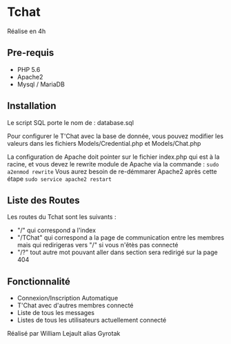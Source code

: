 # Tchat

Réalise en 4h

## Pre-requis

- PHP 5.6
- Apache2
- Mysql / MariaDB

## Installation

Le script SQL porte le nom de : database.sql

Pour configurer le T'Chat avec la base de donnée, vous pouvez modifier les valeurs dans les fichiers Models/Credential.php et Models/Chat.php

La configuration de Apache doit pointer sur le fichier index.php qui est à la racine, et vous devez le rewrite module de Apache via la commande :
   ```sudo a2enmod rewrite``` 
Vous aurez besoin de re-démmarer Apache2 après cette étape
   ```sudo service apache2 restart```


## Liste des Routes

Les routes du Tchat sont les suivants :
- "/" qui correspond a l'index
- "/TChat" qui correspond a la page de communication entre les membres mais qui redirigeras vers "/" si vous n'êtès pas connecté
- "/?" tout autre mot pouvant aller dans section sera redirigé sur la page 404

## Fonctionnalité

- Connexion/Inscription Automatique
- T'Chat avec d'autres membres connecté
- Liste de tous les messages
- Listes de tous les utilisateurs actuellement connecté


Réalisé par William Lejault alias Gyrotak
